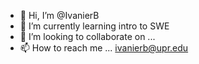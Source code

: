 - 👋 Hi, I’m @IvanierB
- 🌱 I’m currently learning intro to SWE
- 💞️ I’m looking to collaborate on ...
- 📫 How to reach me ... ivanierb@upr.edu

<!---
IvanierB/IvanierB is a ✨ special ✨ repository because its `README.md` (this file) appears on your GitHub profile.
You can click the Preview link to take a look at your changes.
--->

